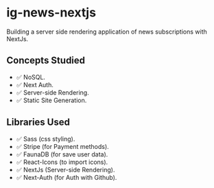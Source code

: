 # ig-news-nextjs
Building a server side rendering application of news subscriptions with NextJs.

## Concepts Studied 
- ✅ NoSQL.
- ✅ Next Auth.
- ✅ Server-side Rendering.
- ✅ Static Site Generation.
## Libraries Used
- ✅ Sass (css styling).
- ✅ Stripe (for Payment methods).
- ✅ FaunaDB (for save user data).
- ✅ React-Icons (to import icons).
- ✅ NextJs (Server-side Rendering).
- ✅ Next-Auth (for Auth with Github).